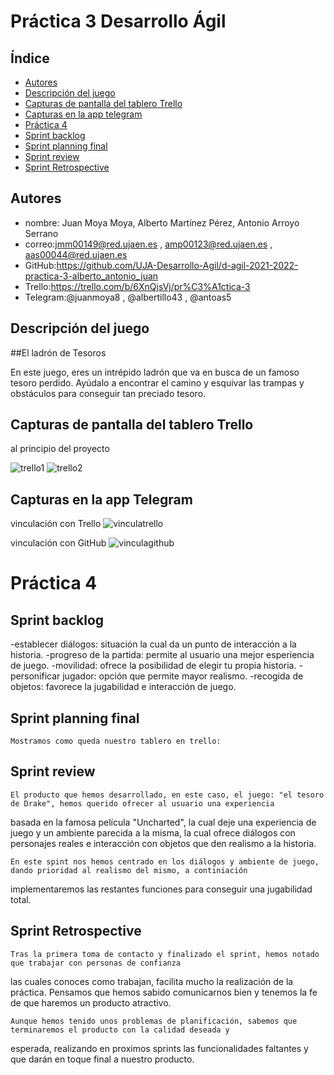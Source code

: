 # Práctica 3 Desarrollo Ágil

## Índice

* [Autores](#autores)
* [Descripción del juego](#descripción-del-juego)
* [Capturas de pantalla del tablero Trello](#capturas-de-pantalla-del-tablero-trello)
* [Capturas en la app telegram](#capturas-en-la-app-telegram)
* [Práctica 4](#practica-4)
* [Sprint backlog](#sprint-backlog)
* [Sprint planning final](#sprint-planning-final)
* [Sprint review](#sprint-review)
* [Sprint Retrospective](#sprint-retrospective)

## Autores

* nombre: Juan Moya Moya, Alberto Martínez Pérez, Antonio Arroyo Serrano
* correo:jmm00149@red.ujaen.es , amp00123@red.ujaen.es , aas00044@red.ujaen.es
* GitHub:https://github.com/UJA-Desarrollo-Agil/d-agil-2021-2022-practica-3-alberto_antonio_juan
* Trello:https://trello.com/b/6XnQjsVj/pr%C3%A1ctica-3
* Telegram:@juanmoya8 , @albertillo43 , @antoas5



## Descripción del juego

##El ladrón de Tesoros

En  este juego, eres un intrépido ladrón que va en busca de un famoso tesoro perdido. Ayúdalo a encontrar el camino y esquivar las trampas y obstáculos para
conseguir tan preciado tesoro. 


## Capturas de pantalla del tablero Trello

al principio del proyecto

![trello1](https://user-images.githubusercontent.com/99319967/158996209-c0ea1815-128e-435e-b555-9a0012b3dd96.png)
![trello2](https://user-images.githubusercontent.com/99319967/158996225-530554bf-e97f-4106-a76e-25d750e66a33.png)




## Capturas en la app Telegram

vinculación con Trello
![vinculatrello](https://user-images.githubusercontent.com/99319967/158996256-76a6c803-6dc8-4a7e-960c-477f7af4a4aa.png)


vinculación con GitHub
![vinculagithub](https://user-images.githubusercontent.com/99319967/158996417-106172af-1738-456e-a1bc-69a987749212.png)

# Práctica 4

## Sprint backlog

-establecer diálogos: situación la cual da un punto de interacción a la historia.
-progreso de la partida: permite al usuario una mejor esperiencia de juego.
-movilidad: ofrece la posibilidad de elegir tu propia historia.
-personificar jugador: opción que permite mayor realismo.
-recogida de objetos: favorece la jugabilidad e interacción de juego.

## Sprint planning final

	Mostramos como queda nuestro tablero en trello:
	
## Sprint review
	
	El producto que hemos desarrollado, en este caso, el juego: "el tesoro de Drake", hemos querido ofrecer al usuario una experiencia 
basada en la famosa película "Uncharted", la cual deje una experiencia de juego y un ambiente parecida a la misma, la cual ofrece 
diálogos con personajes reales e interacción con objetos que den realismo a la historia.

	En este spint nos hemos centrado en los diálogos y ambiente de juego, dando prioridad al realismo del mismo, a continiación
implementaremos las restantes funciones para conseguir una jugabilidad total.

	
		
## Sprint Retrospective

	Tras la primera toma de contacto y finalizado el sprint, hemos notado que trabajar con personas de confianza
las cuales conoces como trabajan, facilita mucho la realización de la práctica. Pensamos que hemos sabido 
comunicarnos bien y tenemos la fe de que haremos un producto atractivo.
		
	Aunque hemos tenido unos problemas de planificación, sabemos que terminaremos el producto con la calidad deseada y 
esperada, realizando en proximos sprints las funcionalidades faltantes y que darán en toque final a nuestro producto.
	




